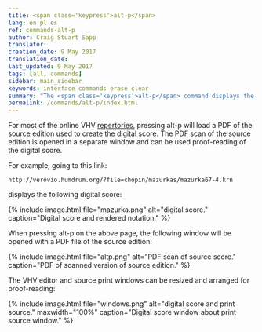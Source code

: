 ```yaml
---
title: <span class='keypress'>alt-p</span>
lang: en pl es
ref: commands-alt-p
author: Craig Stuart Sapp
translator: 
creation_date: 9 May 2017
translation_date: 
last_updated: 9 May 2017
tags: [all, commands]
sidebar: main_sidebar
keywords: interface commands erase clear
summary: "The <span class='keypress'>alt-p</span> command displays the source print for the online digital score in the VHV editor."
permalink: /commands/alt-p/index.html
---
```


For most of the online VHV [repertories](/repertory), pressing 
<span class="keypress">alt-p</span> will load a PDF
of the source edition used to create the digital score.
The PDF scan of the source edition is opened in a separate 
window and can be used proof-reading of the digital score.

For example, going to this link:

```
http://verovio.humdrum.org/?file=chopin/mazurkas/mazurka67-4.krn
```

displays the following digital score:

{% include image.html
	file="mazurka.png"
	alt="digital score."
	caption="Digital score and rendered notation."
%}

When pressing <span class="keypress">alt-p</span> on the
above page, the following window will be opened with a
PDF file of the source edition:


{% include image.html
	file="altp.png"
	alt="PDF scan of source score."
	caption="PDF of scanned version of source edition."
%}


The VHV editor and source print windows can be resized 
and arranged for proof-reading:

{% include image.html
	file="windows.png"
	alt="digital score and print source."
	maxwidth="100%"
	caption="Digital score window about print source window."
%}





